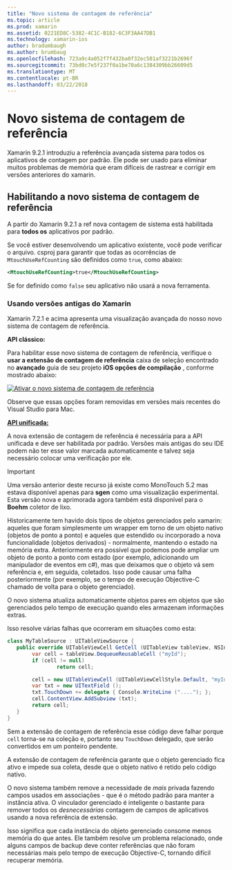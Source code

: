 ```yaml
---
title: "Novo sistema de contagem de referência"
ms.topic: article
ms.prod: xamarin
ms.assetid: 0221ED8C-5382-4C1C-B182-6C3F3AA47DB1
ms.technology: xamarin-ios
author: bradumbaugh
ms.author: brumbaug
ms.openlocfilehash: 723a9c4a052f7f432ba0f32ec501af3221b2696f
ms.sourcegitcommit: 73bd0c7e5f237f0a1be70a6c1384309bb26609d5
ms.translationtype: MT
ms.contentlocale: pt-BR
ms.lasthandoff: 03/22/2018
---
```

# <a name="new-reference-counting-system"></a>Novo sistema de contagem de referência

Xamarin 9.2.1 introduziu a referência avançada sistema para todos os aplicativos de contagem por padrão. Ele pode ser usado para eliminar muitos problemas de memória que eram difíceis de rastrear e corrigir em versões anteriores do xamarin.

## <a name="enabling-the-new-reference-counting-system"></a>Habilitando a novo sistema de contagem de referência

A partir do Xamarin 9.2.1 a ref nova contagem de sistema está habilitada para **todos os** aplicativos por padrão.

Se você estiver desenvolvendo um aplicativo existente, você pode verificar o arquivo. csproj para garantir que todas as ocorrências de `MtouchUseRefCounting` são definidos como `true`, como abaixo:

```xml
<MtouchUseRefCounting>true</MtouchUseRefCounting>
```

Se for definido como `false` seu aplicativo não usará a nova ferramenta.

### <a name="using-older-versions-of-xamarin"></a>Usando versões antigas do Xamarin

Xamarin 7.2.1 e acima apresenta uma visualização avançada do nosso novo sistema de contagem de referência.

**API clássico:**

Para habilitar esse novo sistema de contagem de referência, verifique o **usar a extensão de contagem de referência** caixa de seleção encontrado no **avançado** guia de seu projeto **iOS opções de compilação** , conforme mostrado abaixo: 

[![](newrefcount-images/image1.png "Ativar o novo sistema de contagem de referência")](newrefcount-images/image1.png#lightbox)

Observe que essas opções foram removidas em versões mais recentes do Visual Studio para Mac.

 **[API unificada:](~/cross-platform/macios/unified/index.md)**

 A nova extensão de contagem de referência é necessária para a API unificada e deve ser habilitada por padrão. Versões mais antigas do seu IDE podem não ter esse valor marcada automaticamente e talvez seja necessário colocar uma verificação por ele.

    
> [!IMPORTANT]
> Uma versão anterior deste recurso já existe como MonoTouch 5.2 mas estava disponível apenas para **sgen** como uma visualização experimental. Esta versão nova e aprimorada agora também está disponível para o **Boehm** coletor de lixo.


Historicamente tem havido dois tipos de objetos gerenciados pelo xamarin: aqueles que foram simplesmente um wrapper em torno de um objeto nativo (objetos de ponto a ponto) e aqueles que estendido ou incorporado a nova funcionalidade (objetos derivados) - normalmente, mantendo o estado na memória extra. Anteriormente era possível que podemos pode ampliar um objeto de ponto a ponto com estado (por exemplo, adicionando um manipulador de eventos em c#), mas que deixamos que o objeto vá sem referência e, em seguida, coletados. Isso pode causar uma falha posteriormente (por exemplo, se o tempo de execução Objective-C chamado de volta para o objeto gerenciado).

O novo sistema atualiza automaticamente objetos pares em objetos que são gerenciados pelo tempo de execução quando eles armazenam informações extras.

Isso resolve várias falhas que ocorreram em situações como esta:

```csharp
class MyTableSource : UITableViewSource {
   public override UITableViewCell GetCell (UITableView tableView, NSIndexPath indexPath) {
        var cell = tableView.DequeueReusableCell ("myId");
        if (cell != null)
                return cell;

        cell = new UITableViewCell (UITableViewCellStyle.Default, "myId");
        var txt = new UITextField ();
        txt.TouchDown += delegate { Console.WriteLine ("...."); };
        cell.ContentView.AddSubview (txt);
        return cell;
   }
}
```

Sem a extensão de contagem de referência esse código deve falhar porque `cell` torna-se na coleção e, portanto seu `TouchDown` delegado, que serão convertidos em um ponteiro pendente.

A extensão de contagem de referência garante que o objeto gerenciado fica ativo e impede sua coleta, desde que o objeto nativo é retido pelo código nativo.

O novo sistema também remove a necessidade de *mais* privada fazendo campos usados em associações - que é o método padrão para manter a instância ativa. O vinculador gerenciado é inteligente o bastante para remover todos os *desnecessárias* contagem de campos de aplicativos usando a nova referência de extensão.

Isso significa que cada instância do objeto gerenciado consome menos memória do que antes. Ele também resolve um problema relacionado, onde alguns campos de backup deve conter referências que não foram necessárias mais pelo tempo de execução Objective-C, tornando difícil recuperar memória.

